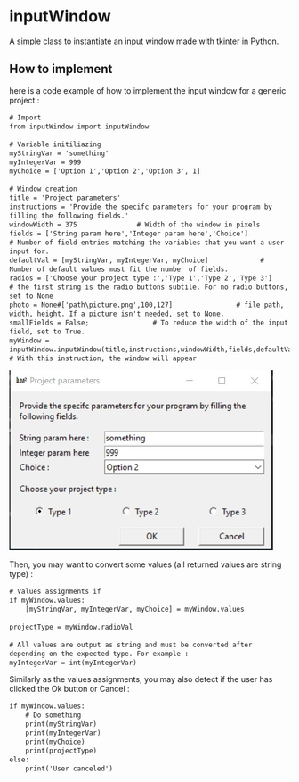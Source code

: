 # inputWindow
A simple class to instantiate an input window made with tkinter in Python.

## How to implement
here is a code example of how to implement the input window for a generic project :

    # Import
    from inputWindow import inputWindow
    
    # Variable initiliazing
    myStringVar = 'something'
    myIntegerVar = 999
    myChoice = ['Option 1','Option 2','Option 3', 1]

    # Window creation
    title = 'Project parameters'
    instructions = 'Provide the specifc parameters for your program by filling the following fields.'
    windowWidth = 375               # Width of the window in pixels
    fields = ['String param here','Integer param here','Choice']           # Number of field entries matching the variables that you want a user input for.
    defaultVal = [myStringVar, myIntegerVar, myChoice]             # Number of default values must fit the number of fields.
    radios = ['Choose your project type :','Type 1','Type 2','Type 3']          # the first string is the radio buttons subtile. For no radio buttons, set to None
    photo = None#['path\picture.png',100,127]                # file path, width, height. If a picture isn't needed, set to None.
    smallFields = False;                # To reduce the width of the input field, set to True.
    myWindow = inputWindow.inputWindow(title,instructions,windowWidth,fields,defaultVal,radios,photo,smallFields)            # With this instruction, the window will appear
  
![Input window example](/images/example.JPG)

Then, you may want to convert some values (all returned values are string type) :

    # Values assignments if 
    if myWindow.values:
        [myStringVar, myIntegerVar, myChoice] = myWindow.values

    projectType = myWindow.radioVal

    # All values are output as string and must be converted after depending on the expected type. For example :
    myIntegerVar = int(myIntegerVar)
    
Similarly as the values assignments, you may also detect if the user has clicked the Ok button or Cancel :

    if myWindow.values:
        # Do something
        print(myStringVar)
        print(myIntegerVar)
        print(myChoice)
        print(projectType)        
    else:
        print('User canceled')
